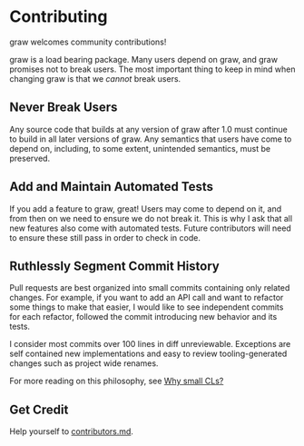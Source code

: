 # Contributing

graw welcomes community contributions!

graw is a load bearing package. Many users depend on graw, and graw promises not to break
users. The most important thing to keep in mind when changing graw is that we
*cannot* break users.

## Never Break Users

Any source code that builds at any version of graw after 1.0 must continue to build in all
later versions of graw. Any semantics that users have come to depend on, including, to some
extent, unintended semantics, must be preserved.

## Add and Maintain Automated Tests

If you add a feature to graw, great! Users may come to depend on it, and from then on we
need to ensure we do not break it. This is why I ask that all new features also come with
automated tests. Future contributors will need to ensure these still pass in order to check
in code.

## Ruthlessly Segment Commit History

Pull requests are best organized into small commits containing only related changes. For
example, if you want to add an API call and want to refactor some things to make that easier,
I would like to see independent commits for each refactor, followed the commit introducing
new behavior and its tests.

I consider most commits over 100 lines in diff unreviewable. Exceptions are self contained
new implementations and easy to review tooling-generated changes such as project wide renames.

For more reading on this philosophy, see [Why small CLs?](https://google.github.io/eng-practices/review/developer/small-cls.html)

## Get Credit

Help yourself to [contributors.md](contributors.md).
